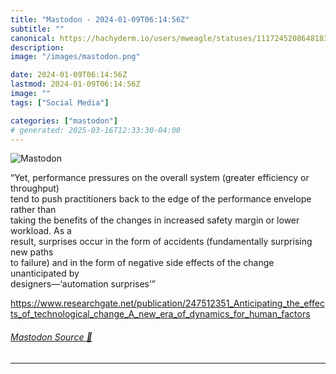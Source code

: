 ```yaml
---
title: "Mastodon - 2024-01-09T06:14:56Z"
subtitle: ""
canonical: https://hachyderm.io/users/mweagle/statuses/111724520864818375
description:
image: "/images/mastodon.png"

date: 2024-01-09T06:14:56Z
lastmod: 2024-01-09T06:14:56Z
image: ""
tags: ["Social Media"]

categories: ["mastodon"]
# generated: 2025-03-16T12:33:30-04:00
---
```

![Mastodon](/images/mastodon.png)

<p>“Yet, performance pressures on the overall system (greater efficiency or throughput)<br />tend to push practitioners back to the edge of the performance envelope rather than<br />taking the benefits of the changes in increased safety margin or lower workload. As a<br />result, surprises occur in the form of accidents (fundamentally surprising new paths<br />to failure) and in the form of negative side effects of the change unanticipated by<br />designers—‘automation surprises’”</p><p><a href="https://www.researchgate.net/publication/247512351_Anticipating_the_effects_of_technological_change_A_new_era_of_dynamics_for_human_factors" target="_blank" rel="nofollow noopener noreferrer" translate="no"><span class="invisible">https://www.</span><span class="ellipsis">researchgate.net/publication/2</span><span class="invisible">47512351_Anticipating_the_effects_of_technological_change_A_new_era_of_dynamics_for_human_factors</span></a></p>


###### [Mastodon Source 🐘](https://hachyderm.io/@mweagle/111724520864818375)

___
